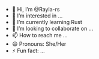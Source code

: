 - 👋 Hi, I’m @Rayla-rs
- 👀 I’m interested in ...
- 🌱 I’m currently learning Rust
- 💞️ I’m looking to collaborate on ...
- 📫 How to reach me ...
- 😄 Pronouns: She/Her
- ⚡ Fun fact: ...

<!---
Rayla-rs/Rayla-rs is a ✨ special ✨ repository because its `README.md` (this file) appears on your GitHub profile.
You can click the Preview link to take a look at your changes.
--->

